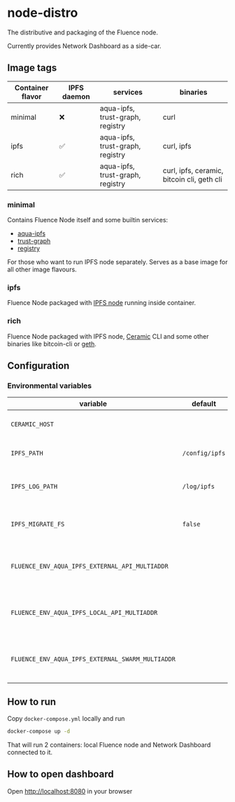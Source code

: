# node-distro

The distributive and packaging of the Fluence node.

Currently provides Network Dashboard as a side-car.

## Image tags

| Container flavor | IPFS daemon | services                         | binaries                                   |
| ---------------- | ----------- | -------------------------------- | ------------------------------------------ |
| minimal          | ❌           | aqua-ipfs, trust-graph, registry | curl                                       |
| ipfs             | ✅           | aqua-ipfs, trust-graph, registry | curl, ipfs                                 |
| rich             | ✅           | aqua-ipfs, trust-graph, registry | curl, ipfs, ceramic, bitcoin cli, geth cli |

### minimal

Contains Fluence Node itself and some builtin services:

- [aqua-ipfs](https://github.com/fluencelabs/aqua-ipfs)
- [trust-graph](https://github.com/fluencelabs/trust-graph)
- [registry](https://github.com/fluencelabs/registry)

For those who want to run IPFS node separately. Serves as a base image for all
other image flavours.

### ipfs

Fluence Node packaged with
[IPFS node](https://docs.ipfs.io/how-to/command-line-quick-start/#take-your-node-online)
running inside container.

### rich

Fluence Node packaged with IPFS node,
[Ceramic](https://developers.ceramic.network/learn/welcome/) CLI and some other
binaries like bitcoin-cli or
[geth](https://geth.ethereum.org/docs/interface/command-line-options).

## Configuration

### Environmental variables

| variable                                         | default        | description                                                                                 |
| ------------------------------------------------ | -------------- | ------------------------------------------------------------------------------------------- |
| `CERAMIC_HOST`                                   |                | ceramic daemon address                                                                      |
| `IPFS_PATH`                                      | `/config/ipfs` | IPFS node data directory                                                                    |
| `IPFS_LOG_PATH`                                  | `/log/ipfs`    | directory where IPFS will store its logs                                                    |
| `IPFS_MIGRATE_FS`                                | `false`        | automatically run [fs-repo-migrations](https://github.com/ipfs/fs-repo-migrations) on start |
| `FLUENCE_ENV_AQUA_IPFS_EXTERNAL_API_MULTIADDR`   |                | IPFS node address used by aqua-ipfs builtin                                                 |
| `FLUENCE_ENV_AQUA_IPFS_LOCAL_API_MULTIADDR`      |                | IPFS node address used by aqua-ipfs builtin                                                 |
| `FLUENCE_ENV_AQUA_IPFS_EXTERNAL_SWARM_MULTIADDR` |                | IPFS node address used by aqua-ipfs builtin                                                 |

## How to run

Copy `docker-compose.yml` locally and run

```bash
docker-compose up -d
```

That will run 2 containers: local Fluence node and Network Dashboard connected
to it.

## How to open dashboard

Open [http://localhost:8080](http://localhost:8080) in your browser
